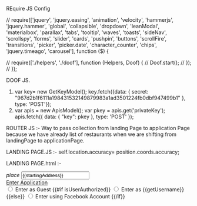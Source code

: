 REquire JS Config

// require(['jquery', 'jquery.easing', 'animation', 'velocity', 'hammerjs', 'jquery.hammer', 'global', 'collapsible', 'dropdown', 'leanModal', 'materialbox', 'parallax', 'tabs', 'tooltip', 'waves', 'toasts', 'sideNav', 'scrollspy', 'forms', 'slider', 'cards', 'pushpin', 'buttons', 'scrollFire', 'transitions', 'picker', 'picker.date', 'character_counter', 'chips', 'jquery.timeago', 'carousel'], function ($) {

// 	require(['./helpers', './doof'], function (Helpers, Doof) {
// 		Doof.start();
// 	});
// });


DOOF JS.
1. var key= new GetKeyModel(); key.fetch({data: { secret: "967d2b1f6111a198431532149879983a1ad3501224fb0dbf947499b1" }, type: 'POST'});
2. var apis = new ApisModel(); var pkey = apis.get('privateKey'); apis.fetch({ data: { "key": pkey }, type: 'POST' });


ROUTER JS :-
Way to pass collection from landing Page to application Page because we have already list of restaurants when we are shifting from landingPage to applicationPage.


LANDING PAGE.JS :-
self.location.accuracy= position.coords.accuracy;

LANDING PAGE.html :-
<div class="landing-content__enter_application">
		<div class="landingPage-content__locationBox-wrapper">
			<label for="landingPage-locationBox"><i class="material-icons">place</i></label>
			<input type="text" id="landingPage-locationBox" name="landingPage-locationBox" class="search-box" placeholder="Enter your location"
			value="{{startingAddress}}">
		</div>
		<div class="landingPage-content__enterApplication-wrapper">
			<div class="landingPage-content__enter-btn"><a href="#/application" id="landingPage-enter-btn" class="btn waves-effect waves-light">Enter Application</a></div>
			<input type="radio" name="enter_as" id="guest">
			<label for="guest">Enter as Guest</label>
			{{#if isUserAuthorized}}
			<input type="radio" name="enter_as" id="facebook" class="is_logged">
			<label for="facebook">
				Enter as {{getUsername}}
			</label>
			{{else}}
			<input type="radio" name="enter_as" id="facebook" class="is_not_logged">
			<label for="facebook">
				Enter using Facebook Account
			</label>
			{{/if}}
		</div>
	</div>
	<!--<div class="landingPage-content__madmachines">
        <p>Created by</p>
        <a href="http://www.madmachines.io" target="_blank">Mad Machines</a>
    </div>-->

